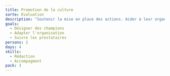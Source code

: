 ```yaml
---
title: Promotion de la culture
sorte: Evaluation
description: "Soutenir la mise en place des actions. Aider à leur organisation, modalités, promotion..."
goals:
  - Désigner des champions
  - Adapter l'organisation
  - Suivre les prestataires
persons: 2
days: 4
skills:
  - Rédaction
  - Accompagment
pack: 3
---
```


